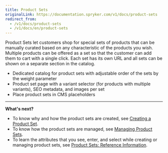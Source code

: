 ```yaml
---
title: Product Sets
originalLink: https://documentation.spryker.com/v1/docs/product-sets
redirect_from:
  - /v1/docs/product-sets
  - /v1/docs/en/product-sets
---
```


Product Sets let customers shop for special sets of products that can be manually curated based on any characteristic of the products you wish.
Multiple products can be offered as a set so that the customer can add them to cart with a single click. Each set has its own URL and all sets can be shown on a separate section in the catalog.

* Dedicated catalog for product sets with adjustable order of the sets by the weight parameter
* Product set page with a variant selector (for products with multiple variants), SEO metadata, and images per set
* Place product sets in CMS placeholders

***
**What's next?**

* To know why and how the product sets are created, see [Creating a Product Set](/docs/scos/dev/user-guides/201811.0/back-office-user-guide/products/product-sets/creating-a-product-set.html).
* To know how the product sets are managed, see [Managing Product Sets](/docs/scos/dev/user-guides/201811.0/back-office-user-guide/products/product-sets/managing-product-sets.html).
* To learn the attributes that you see, enter, and select while creating or managing product sets, see [Product Sets: Reference Information](/docs/scos/dev/user-guides/201811.0/back-office-user-guide/products/product-sets/references/product-sets-reference-information.html).
